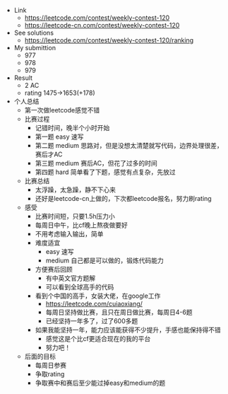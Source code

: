 - Link
    - https://leetcode.com/contest/weekly-contest-120
    - https://leetcode-cn.com/contest/weekly-contest-120
- See solutions
    - https://leetcode.com/contest/weekly-contest-120/ranking
- My submittion
    - 977
    - 978
    - 979
- Result
    - 2 AC
    - rating 1475->1653(+178) 
- 个人总结
    - 第一次做leetcode感觉不错
    - 比赛过程
        - 记错时间，晚半个小时开始
        - 第一题 easy 速写
        - 第二题 medium 思路对，但是没想太清楚就写代码，边界处理很差，赛后才AC
        - 第三题 medium 赛后AC，但花了过多的时间
        - 第四题 hard 简单看了下题，感觉有点复杂，先放过
    - 比赛总结
        - 太浮躁，太急躁，静不下心来
        - 还好是leetcode-cn上做的，下次都leetcode报名，努力刷rating
    - 感受
        - 比赛时间短，只要1.5h压力小
        - 每周日中午，比cf晚上熬夜做要好
        - 不用考虑输入输出，简单
        - 难度适宜
            - easy 速写
            - medium 自己都是可以做的，锻炼代码能力
        - 方便赛后回顾
            - 有中英文官方题解
            - 可以看到全球高手的代码
        - 看到个中国的高手，女装大佬，在google工作
            - https://leetcode.com/cuiaoxiang/
            - 每周日坚持做比赛，且只在周日做比赛，每周日4-6题
            - 已经坚持一年多了，过了600多题
        - 如果我能坚持一年，能力应该能获得不少提升，手感也能保持得不错
            - 感觉这是个比cf更适合现在的我的平台
            - 努力吧！
    - 后面的目标
        - 每周日参赛
        - 争取rating
        - 争取赛中和赛后至少能过掉easy和medium的题